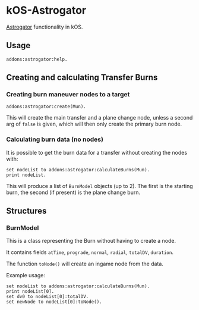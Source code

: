 # kOS-Astrogator

[Astrogator](https://github.com/HebaruSan/Astrogator) functionality in kOS.

## Usage

```
addons:astrogator:help.
```

## Creating and calculating Transfer Burns

### Creating burn maneuver nodes to a target

```
addons:astrogator:create(Mun).
```

This will create the main transfer and a plane change node, unless a second arg of `false` is given,
which will then only create the primary burn node.


### Calculating burn data (no nodes)

It is possible to get the burn data for a transfer without creating the nodes with:

```
set nodeList to addons:astrogator:calculateBurns(Mun).
print nodeList.
```

This will produce a list of `BurnModel` objects (up to 2). The first is the starting burn,
the second (if present) is the plane change burn.

## Structures

### BurnModel

This is a class representing the Burn without having to create a node.

It contains fields `atTime`, `prograde`, `normal`, `radial`, `totalDV`, `duration`.

The function `toNode()` will create an ingame node from the data.

Example usage:
```
set nodeList to addons:astrogator:calculateBurns(Mun).
print nodeList[0].
set dv0 to nodeList[0]:totalDV.
set newNode to nodeList[0]:toNode().
```
